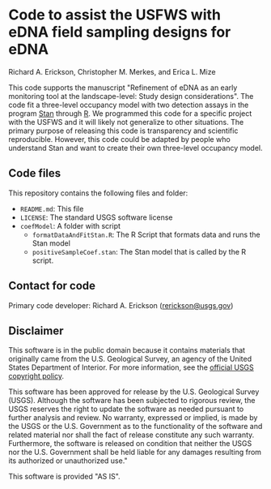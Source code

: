 # Code to assist the USFWS with eDNA field sampling designs for eDNA


Richard A. Erickson, Christopher M. Merkes, and Erica L. Mize


This code supports the manuscript "Refinement of eDNA as an early monitoring tool at the landscape-level: Study design considerations".
The code fit a three-level occupancy model with two detection assays in the program [Stan](mc-stan.org) through [R](https://www.r-project.org/).
We programmed this code for a specific project with the USFWS and it will likely not generalize to other situations.
The primary purpose of releasing this code is transparency and scientific reproducible. 
However, this code could be adapted by people who understand Stan and want to create their own three-level occupancy model.

## Code files

This repository contains the following files and folder:
- `README.md`: This file
- `LICENSE`: The standard USGS software license
- `coefModel`: A folder with script
  - `formatDataAndFitStan.R`: The R Script that formats data and runs the Stan model
  - `positiveSampleCoef.stan`: The Stan model that is called by the R script.
  
## Contact for code 

Primary code developer:  Richard A. Erickson (rerickson@usgs.gov)

## Disclaimer

This software is in the public domain because it contains materials that originally came from the U.S. Geological Survey, an agency of the United States Department of Interior. For more information, see the [official USGS copyright policy](https://www2.usgs.gov/visual-id/credit_usgs.html#copyright/).


This software has been approved for release by the U.S. Geological Survey (USGS). Although the software has been subjected to rigorous review, the USGS reserves the right to update the software as needed pursuant to further analysis and review. No warranty, expressed or implied, is made by the USGS or the U.S. Government as to the functionality of the software and related material nor shall the fact of release constitute any such warranty. Furthermore, the software is released on condition that neither the USGS nor the U.S. Government shall be held liable for any damages resulting from its authorized or unauthorized use."

This software is provided "AS IS".
